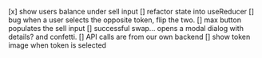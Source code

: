 [x] show users balance under sell input
[] refactor state into useReducer
[] bug when a user selects the opposite token, flip the two.
[] max button populates the sell input
[] successful swap... opens a modal dialog with details? and confetti.
[] API calls are from our own backend
[] show token image when token is selected
